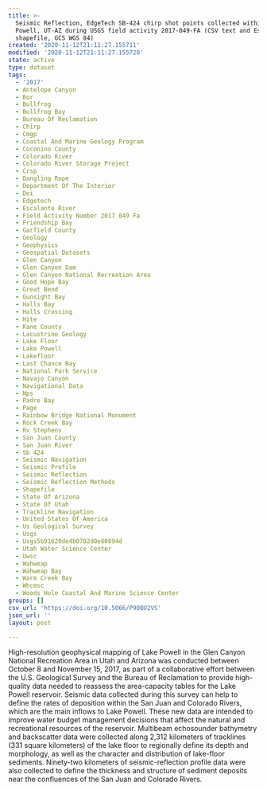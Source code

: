 ```yaml
---
title: >-
  Seismic Reflection, EdgeTech SB-424 chirp shot points collected within Lake
  Powell, UT-AZ during USGS field activity 2017-049-FA (CSV text and Esri point
  shapefile, GCS WGS 84)
created: '2020-11-12T21:11:27.155711'
modified: '2020-11-12T21:11:27.155720'
state: active
type: dataset
tags:
  - '2017'
  - Antelope Canyon
  - Bor
  - Bullfrog
  - Bullfrog Bay
  - Bureau Of Reclamation
  - Chirp
  - Cmgp
  - Coastal And Marine Geology Program
  - Coconino County
  - Colorado River
  - Colorado River Storage Project
  - Crsp
  - Dangling Rope
  - Department Of The Interior
  - Doi
  - Edgetech
  - Escalante River
  - Field Activity Number 2017 049 Fa
  - Friendship Bay
  - Garfield County
  - Geology
  - Geophysics
  - Geospatial Datasets
  - Glen Canyon
  - Glen Canyon Dam
  - Glen Canyon National Recreation Area
  - Good Hope Bay
  - Great Bend
  - Gunsight Bay
  - Halls Bay
  - Halls Crossing
  - Hite
  - Kane County
  - Lacustrine Geology
  - Lake Floor
  - Lake Powell
  - Lakefloor
  - Last Chance Bay
  - National Park Service
  - Navajo Canyon
  - Navigational Data
  - Nps
  - Padre Bay
  - Page
  - Rainbow Bridge National Monument
  - Rock Creek Bay
  - Rv Stephens
  - San Juan County
  - San Juan River
  - Sb 424
  - Seismic Navigation
  - Seismic Profile
  - Seismic Reflection
  - Seismic Reflection Methods
  - Shapefile
  - State Of Arizona
  - State Of Utah
  - Trackline Navigation
  - United States Of America
  - Us Geological Survey
  - Usgs
  - Usgs5b91620de4b0702d0e80894d
  - Utah Water Science Center
  - Uwsc
  - Wahweap
  - Wahweap Bay
  - Warm Creek Bay
  - Whcmsc
  - Woods Hole Coastal And Marine Science Center
groups: []
csv_url: 'https://doi.org/10.5066/P90BU2VS'
json_url: ''
layout: post

---
```

High-resolution geophysical mapping of Lake Powell in the Glen Canyon National Recreation Area in Utah and Arizona was conducted between October 8 and November 15, 2017, as part of a collaborative effort between the U.S. Geological Survey and the Bureau of Reclamation to provide high-quality data needed to reassess the area-capacity tables for the Lake Powell reservoir. Seismic data collected during this survey can help to define the rates of deposition within the San Juan and Colorado Rivers, which are the main inflows to Lake Powell. These new data are intended to improve water budget management decisions that affect the natural and recreational resources of the reservoir. Multibeam echosounder bathymetry and backscatter data were collected along 2,312 kilometers of tracklines (331 square kilometers) of the lake floor to regionally define its depth and morphology, as well as the character and distribution of lake-floor sediments. Ninety-two kilometers of seismic-reflection profile data were also collected to define the thickness and structure of sediment deposits near the confluences of the San Juan and Colorado Rivers.
